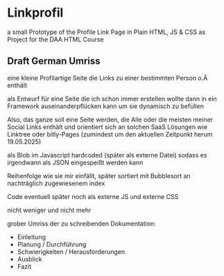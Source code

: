 # Linkprofil

a small Prototype of the Profile Link Page in Plain HTML, JS &amp; CSS
as Project for the DAA HTML Course

## Draft German Umriss

eine kleine Profilartige Seite die Links zu einer bestimmten Person o.Ä enthält

als Entwurf für eine Seite die ich schon immer erstellen wollte
dann in ein Framework auseinanderpflücken kann um sie dynamisch zu befüllen

Also, das ganze soll eine Seite werden, die Alle oder die meisten meiner Social Links enthält und orientiert sich an solchen SaaS Lösungen wie Linktree oder bitly-Pages (zumindest um den aktuellen Zeitpunkt herum 19.05.2025)

als Blob im Javascript hardcoded (später als externe Datei) sodass es irgendwann als JSON eingespeißt werden kann

Reihenfolge wie sie mir einfällt, später sortiert mit Bubblesort an nachträglich zugewiesenem index

Code eventuell später noch als externe JS und externe CSS

nicht weniger und nicht mehr

grober Umriss der zu schreibenden Dokumentation:

- Einleitung
- Planung / Durchführung
- Schwierigkeiten / Herausforderungen
- Ausblick
- Fazit
